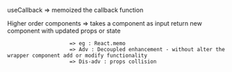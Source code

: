 useCallback => memoized the callback function 


Higher order components => takes a component as input return new component with updated props or state

                        => eg : React.memo
                        => Adv : Decoupled enhancement - without alter the wrapper component add or modify functionality
                        => Dis-adv : props collision